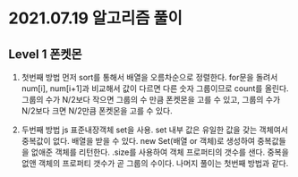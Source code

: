 # 2021.07.19 알고리즘 풀이

## Level 1 폰켓몬

1. 첫번째 방법
   먼저 sort를 통해서 배열을 오름차순으로 정렬한다.
   for문을 돌려서 num[i], num[i+1]과 비교해서 값이 다르면 다른 숫자 그룹이므로 count를 올린다.
   그룹의 수가 N/2보다 작으면 그룹의 수 만큼 폰켓몬을 고를 수 있고,
   그룹의 수가 N/2보다 크면 N/2만큼 폰켓몬을 고를 수 있다.

2. 두번째 방법
   js 표준내장객체 set을 사용.
   set 내부 값은 유일한 값을 갖는 객체여서 중복값이 없다.
   배열을 받을 수 있다. new Set(배열 or 객체)로 생성하여 중복값들을 없애준 객체를 리턴한다.
   .size를 사용하여 객체 프로퍼티의 갯수를 샌다.
   중복을 없앤 객체의 프로퍼티 갯수가 곧 그룹의 수이다.
   나머지 풀이는 첫번째 방법과 같다.
